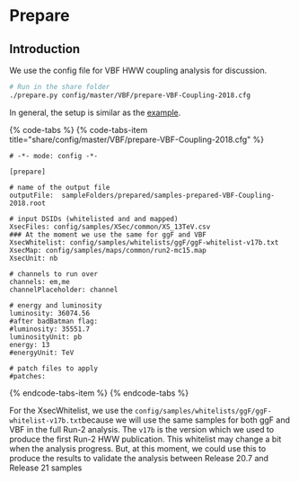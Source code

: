 # Prepare

## Introduction

We use the config file for VBF HWW coupling analysis for discussion.  

```bash
# Run in the share folder
./prepare.py config/master/VBF/prepare-VBF-Coupling-2018.cfg
```

In general, the setup is similar as the [example](../../prepare/).

{% code-tabs %}
{% code-tabs-item title="share/config/master/VBF/prepare-VBF-Coupling-2018.cfg" %}
```text
# -*- mode: config -*-

[prepare]

# name of the output file
outputFile:  sampleFolders/prepared/samples-prepared-VBF-Coupling-2018.root

# input DSIDs (whitelisted and and mapped)
XsecFiles: config/samples/XSec/common/XS_13TeV.csv
### At the moment we use the same for ggF and VBF
XsecWhitelist: config/samples/whitelists/ggF/ggF-whitelist-v17b.txt
XsecMap: config/samples/maps/common/run2-mc15.map
XsecUnit: nb

# channels to run over
channels: em,me
channelPlaceholder: channel

# energy and luminosity
luminosity: 36074.56
#after badBatman flag:
#luminosity: 35551.7
luminosityUnit: pb
energy: 13
#energyUnit: TeV

# patch files to apply
#patches: 

```
{% endcode-tabs-item %}
{% endcode-tabs %}

For the XsecWhitelist, we use the `config/samples/whitelists/ggF/ggF-whitelist-v17b.txt`because we will use the same samples for both ggF and VBF in the full Run-2 analysis. The `v17b` is the version which we used to produce the first Run-2 HWW publication. This whitelist may change a bit when the analysis progress. But, at this moment, we could use this to produce the results to validate the analysis between Release 20.7 and Release 21 samples



